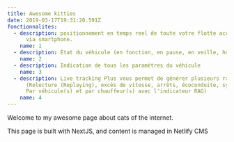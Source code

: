 ```yaml
---
title: Awesome kitties
date: 2019-03-17T19:31:20.591Z
fonctionnalites:
  - description: positionnement en temps reel de toute votre flotte accessible aussi
      via smartphone.
    name: 1
  - description: État du véhicule (en fonction, en pause, en veille, hors couverture GPRS)
    name: 2
  - description: Indication de tous les paramètres du véhicule
    name: 3
  - description: Live tracking Plus vous permet de générer plusieurs rapports
      (Relecture (Replaying), excès de vitesse, arrêts, écoconduite, synthèse.
      Par véhicule(s) et par chauffeur(s) avec l'indicateur RAG)
    name: 4
---
```


Welcome to my awesome page about cats of the internet.

This page is built with NextJS, and content is managed in Netlify CMS
